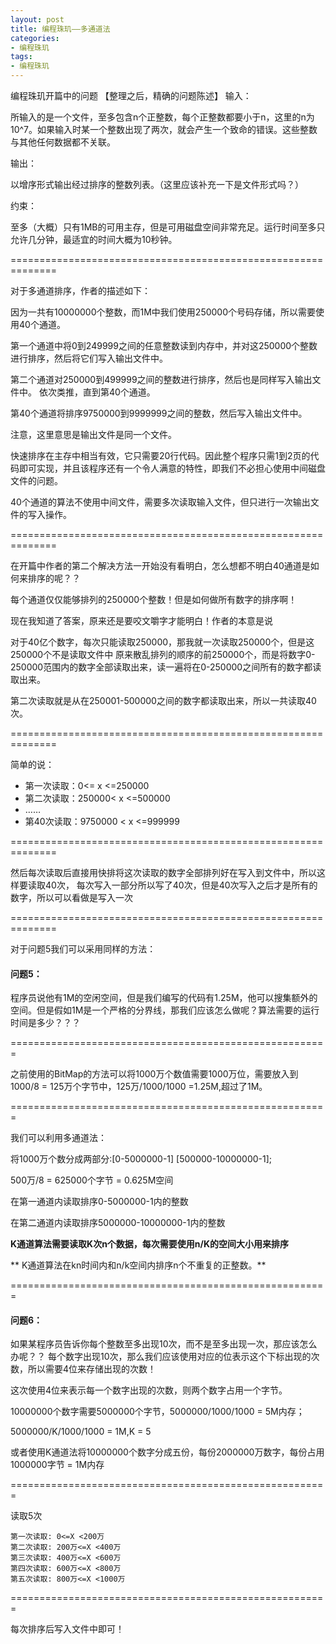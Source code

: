```yaml
---
layout: post
title: 编程珠玑——多通道法
categories:
- 编程珠玑
tags:
- 编程珠玑
---
```


编程珠玑开篇中的问题
【整理之后，精确的问题陈述】
输入：

所输入的是一个文件，至多包含n个正整数，每个正整数都要小于n，这里的n为10^7。如果输入时某一个整数出现了两次，就会产生一个致命的错误。这些整数与其他任何数据都不关联。

输出：

以增序形式输出经过排序的整数列表。（这里应该补充一下是文件形式吗？）

约束：

至多（大概）只有1MB的可用主存，但是可用磁盘空间非常充足。运行时间至多只允许几分钟，最适宜的时间大概为10秒钟。

==============================================================

对于多通道排序，作者的描述如下：

因为一共有10000000个整数，而1M中我们使用250000个号码存储，所以需要使用40个通道。

第一个通道中将0到249999之间的任意整数读到内存中，并对这250000个整数进行排序，然后将它们写入输出文件中。

第二个通道对250000到499999之间的整数进行排序，然后也是同样写入输出文件中。
依次类推，直到第40个通道。

第40个通道将排序9750000到9999999之间的整数，然后写入输出文件中。

注意，这里意思是输出文件是同一个文件。

快速排序在主存中相当有效，它只需要20行代码。因此整个程序只需1到2页的代码即可实现，并且该程序还有一个令人满意的特性，即我们不必担心使用中间磁盘文件的问题。

40个通道的算法不使用中间文件，需要多次读取输入文件，但只进行一次输出文件的写入操作。

==============================================================

在开篇中作者的第二个解决方法一开始没有看明白，怎么想都不明白40通道是如何来排序的呢？？

每个通道仅仅能够排列的250000个整数！但是如何做所有数字的排序啊！

现在我知道了答案，原来还是要咬文嚼字才能明白！作者的本意是说

对于40亿个数字，每次只能读取250000，那我就一次读取250000个，但是这250000个不是读取文件中
原来散乱排列的顺序的前250000个，而是将数字0-250000范围内的数字全部读取出来，读一遍将在0-250000之间所有的数字都读取出来。

第二次读取就是从在250001-500000之间的数字都读取出来，所以一共读取40次。

 ==============================================================

简单的说：
* 第一次读取：0<= x <=250000
* 第二次读取：250000< x <=500000
* ……
* 第40次读取：9750000 < x <=999999

==============================================================

然后每次读取后直接用快排将这次读取的数字全部排列好在写入到文件中，所以这样要读取40次，
每次写入一部分所以写了40次，但是40次写入之后才是所有的数字，所以可以看做是写入一次

==============================================================

对于问题5我们可以采用同样的方法：
#### 问题5：

程序员说他有1M的空闲空间，但是我们编写的代码有1.25M，他可以搜集额外的空间。但是假如1M是一个严格的分界线，那我们应该怎么做呢？算法需要的运行时间是多少？？？

=======================================================

之前使用的BitMap的方法可以将1000万个数值需要1000万位，需要放入到1000/8 = 125万个字节中，125万/1000/1000 =1.25M,超过了1M。

=======================================================

我们可以利用多通道法：

将1000万个数分成两部分:[0-5000000-1] [500000-10000000-1];

500万/8 = 625000个字节 = 0.625M空间

在第一通道内读取排序0-5000000-1内的整数

在第二通道内读取排序5000000-10000000-1内的整数

**K通道算法需要读取K次n个数据，每次需要使用n/K的空间大小用来排序**

** K通道算法在kn时间内和n/k空间内排序n个不重复的正整数。**

=======================================================

#### 问题6：
如果某程序员告诉你每个整数至多出现10次，而不是至多出现一次，那应该怎么办呢？？
每个数字出现10次，那么我们应该使用对应的位表示这个下标出现的次数，所以需要4位来存储出现的次数！

这次使用4位来表示每一个数字出现的次数，则两个数字占用一个字节。

10000000个数字需要5000000个字节，5000000/1000/1000 = 5M内存；

5000000/K/1000/1000 = 1M,K = 5

或者使用K通道法将10000000个数字分成五份，每份2000000万数字，每份占用1000000字节 = 1M内存

=======================================================

读取5次

    第一次读取: 0<=X <200万
    第二次读取: 200万<=X <400万
    第三次读取: 400万<=X <600万
    第四次读取: 600万<=X <800万
    第五次读取: 800万<=X <1000万
=======================================================

每次排序后写入文件中即可！
